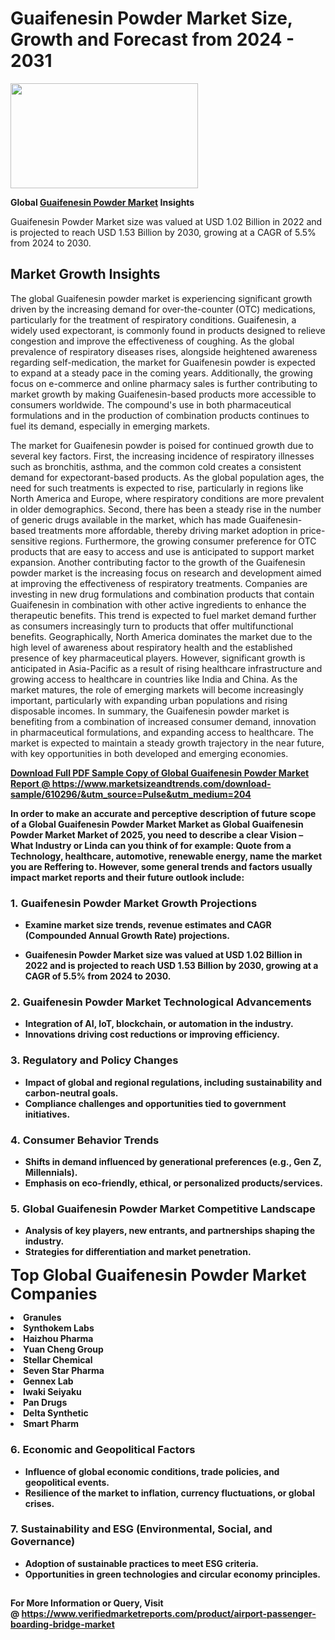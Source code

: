 <H1>Guaifenesin Powder Market Size, Growth and Forecast from 2024 - 2031</H1><img class="aligncenter size-medium wp-image-584254" src="https://thirdeyenews.in/wp-content/uploads/2024/09/Global-Market-Research-300x168.jpeg" alt="" width="300" height="168" /><p><strong>Global&nbsp;<a href="https://www.marketsizeandtrends.com/download-sample/610296/&amp;utm_source=Pulse&amp;utm_medium=204">Guaifenesin Powder Market</a> Insights</strong></p><p>Guaifenesin Powder Market size was valued at USD 1.02 Billion in 2022 and is projected to reach USD 1.53 Billion by 2030, growing at a CAGR of 5.5% from 2024 to 2030.</p><p><h2>Market Growth Insights</h2> <p>The global Guaifenesin powder market is experiencing significant growth driven by the increasing demand for over-the-counter (OTC) medications, particularly for the treatment of respiratory conditions. Guaifenesin, a widely used expectorant, is commonly found in products designed to relieve congestion and improve the effectiveness of coughing. As the global prevalence of respiratory diseases rises, alongside heightened awareness regarding self-medication, the market for Guaifenesin powder is expected to expand at a steady pace in the coming years. Additionally, the growing focus on e-commerce and online pharmacy sales is further contributing to market growth by making Guaifenesin-based products more accessible to consumers worldwide. The compound's use in both pharmaceutical formulations and in the production of combination products continues to fuel its demand, especially in emerging markets.</p> <p><strong><a href="#"></a></strong></p> <p>The market for Guaifenesin powder is poised for continued growth due to several key factors. First, the increasing incidence of respiratory illnesses such as bronchitis, asthma, and the common cold creates a consistent demand for expectorant-based products. As the global population ages, the need for such treatments is expected to rise, particularly in regions like North America and Europe, where respiratory conditions are more prevalent in older demographics. Second, there has been a steady rise in the number of generic drugs available in the market, which has made Guaifenesin-based treatments more affordable, thereby driving market adoption in price-sensitive regions. Furthermore, the growing consumer preference for OTC products that are easy to access and use is anticipated to support market expansion. Another contributing factor to the growth of the Guaifenesin powder market is the increasing focus on research and development aimed at improving the effectiveness of respiratory treatments. Companies are investing in new drug formulations and combination products that contain Guaifenesin in combination with other active ingredients to enhance the therapeutic benefits. This trend is expected to fuel market demand further as consumers increasingly turn to products that offer multifunctional benefits. Geographically, North America dominates the market due to the high level of awareness about respiratory health and the established presence of key pharmaceutical players. However, significant growth is anticipated in Asia-Pacific as a result of rising healthcare infrastructure and growing access to healthcare in countries like India and China. As the market matures, the role of emerging markets will become increasingly important, particularly with expanding urban populations and rising disposable incomes. In summary, the Guaifenesin powder market is benefiting from a combination of increased consumer demand, innovation in pharmaceutical formulations, and expanding access to healthcare. The market is expected to maintain a steady growth trajectory in the near future, with key opportunities in both developed and emerging economies.</p> <p><strong><a href="#"></p><p><span class=""><strong>Download Full PDF Sample Copy of Global Guaifenesin Powder Market Report</strong> @ <a href="https://www.marketsizeandtrends.com/download-sample/610296/&amp;utm_source=Pulse&amp;utm_medium=204" target="_blank">https://www.marketsizeandtrends.com/download-sample/610296/&amp;utm_source=Pulse&amp;utm_medium=204</a></span></p><p>In order to make an accurate and perceptive description of future scope of a Global&nbsp;Guaifenesin Powder Market Market as Global&nbsp;Guaifenesin Powder Market Market of 2025, you need to describe a clear Vision &ndash; What Industry or Linda can you think of for example: Quote from a Technology, healthcare, automotive, renewable energy, name the market you are Reffering to. However, some general trends and factors usually impact market reports and their future outlook include:</p><h3>1.&nbsp;<strong>Guaifenesin Powder Market Growth Projections</strong></h3><ul><li>Examine market size trends, revenue estimates and CAGR (Compounded Annual Growth Rate) projections.</li><li><p>Guaifenesin Powder Market size was valued at USD 1.02 Billion in 2022 and is projected to reach USD 1.53 Billion by 2030, growing at a CAGR of 5.5% from 2024 to 2030.</p></li></ul><h3>2.&nbsp;<strong>Guaifenesin Powder Market Technological Advancements</strong></h3><ul><li>Integration of AI, IoT, blockchain, or automation in the industry.</li><li>Innovations driving cost reductions or improving efficiency.</li></ul><h3>3.&nbsp;<strong>Regulatory and Policy Changes</strong></h3><ul><li>Impact of global and regional regulations, including sustainability and carbon-neutral goals.</li><li>Compliance challenges and opportunities tied to government initiatives.</li></ul><h3>4.&nbsp;<strong>Consumer Behavior Trends</strong></h3><ul><li>Shifts in demand influenced by generational preferences (e.g., Gen Z, Millennials).</li><li>Emphasis on eco-friendly, ethical, or personalized products/services.</li></ul><h3>5.&nbsp;<strong>Global Guaifenesin Powder Market Competitive Landscape</strong></h3><ul><li>Analysis of key players, new entrants, and partnerships shaping the industry.</li><li>Strategies for differentiation and market penetration.</li></ul><p data-pm-slice="1 1 []"><span style="color: inherit; font-family: inherit; font-size: 25px;">Top Global Guaifenesin Powder Market Companies</span></p><div class="" data-test-id=""><p><li>Granules</li><li> Synthokem Labs</li><li> Haizhou Pharma</li><li> Yuan Cheng Group</li><li> Stellar Chemical</li><li> Seven Star Pharma</li><li> Gennex Lab</li><li> Iwaki Seiyaku</li><li> Pan Drugs</li><li> Delta Synthetic</li><li> Smart Pharm</li></p></div><h3>6.&nbsp;<strong>Economic and Geopolitical Factors</strong></h3><ul><li>Influence of global economic conditions, trade policies, and geopolitical events.</li><li>Resilience of the market to inflation, currency fluctuations, or global crises.</li></ul><h3>7.&nbsp;<strong>Sustainability and ESG (Environmental, Social, and Governance)</strong></h3><ul><li>Adoption of sustainable practices to meet ESG criteria.</li><li>Opportunities in green technologies and circular economy principles.</li></ul><h2><strong style="font-size: 14px;">For More Information or Query, Visit @&nbsp;</strong><a style="background-color: #ffffff; font-size: 14px;" href="https://www.marketsizeandtrends.com/report/guaifenesin-powder-market/" target="_blank">https://www.verifiedmarketreports.com/product/airport-passenger-boarding-bridge-market</a></h2>

